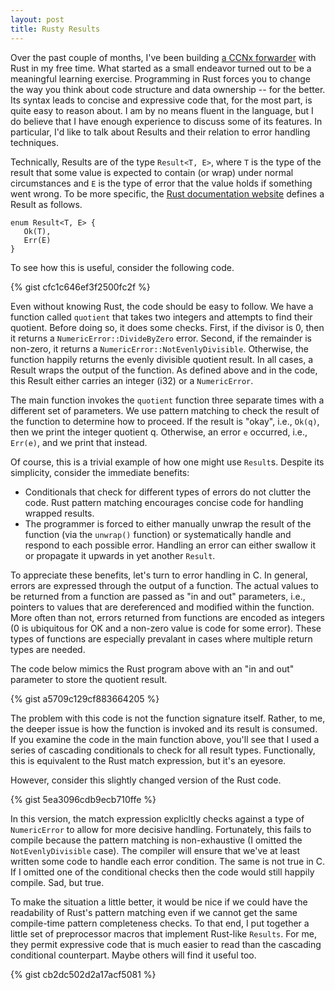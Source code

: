 ```yaml
---
layout: post
title: Rusty Results
---
```


Over the past couple of months, I've been building [a CCNx forwarder](https://github.com/chris-wood/iris) 
with Rust in my free time. What started as a small endeavor turned out to be 
a meaningful learning exercise. Programming in Rust forces you to change the way you 
think about code structure and data ownership -- for the better. Its syntax
leads to concise and expressive code that, for the most part, is quite easy to 
reason about. I am by no means fluent in the language, but I do believe that I 
have enough experience to discuss some of its features. In particular, I'd like
to talk about Results and their relation to error handling techniques. 

Technically, Results are of the type ```Result<T, E>```, where ```T``` is the type
of the result that some value is expected to contain (or wrap) under normal circumstances 
and ```E``` is the type of error that the value holds if something went wrong. To be more 
specific, the [Rust documentation website](https://doc.rust-lang.org/std/result/) defines a Result
as follows.

```
enum Result<T, E> {
   Ok(T),
   Err(E)
}
```

To see how this is useful, consider the following code. 

{% gist cfc1c646ef3f2500fc2f %}

Even without knowing Rust, the code should be easy to follow. We have
a function called ```quotient``` that takes two integers and attempts
to find their quotient. Before doing so, it does some checks. First, if 
the divisor is 0, then it returns a ```NumericError::DivideByZero``` error.
Second, if the remainder is non-zero, it returns a ```NumericError::NotEvenlyDivisible```. 
Otherwise, the function happily returns the evenly divisible quotient result. 
In all cases, a Result wraps the output of the function. As defined above
and in the code, this Result either carries an integer (i32) or a ```NumericError```.

The main function invokes the ```quotient``` function three separate times 
with a different set of parameters. We use pattern matching to check the result
of the function to determine how to proceed. If the result is "okay", i.e., ```Ok(q)```, then 
we print the integer quotient q. Otherwise, an error ```e``` occurred, i.e., ```Err(e)```,
and we print that instead.

Of course, this is a trivial example of how one might use ```Result```s. Despite
its simplicity, consider the immediate benefits:

- Conditionals that check for different types of errors do not clutter the code.
Rust pattern matching encourages concise code for handling wrapped results. 
- The programmer is forced to either manually unwrap the result of the function
(via the ```unwrap()``` function) or systematically handle and respond to each possible
error. Handling an error can either swallow it or propagate it upwards in 
yet another ```Result```.

To appreciate these benefits, let's turn to error handling in C. In general, 
errors are expressed through the output of a function. The actual values to be 
returned from a function are passed as "in and out" parameters, i.e., pointers
to values that are dereferenced and modified within the function. More often
than not, errors returned from functions are encoded as integers (0 is ubiquitous for OK and a non-zero
value is code for some error). These types of functions are especially prevalant in 
cases where multiple return types are needed. 

The code below mimics the Rust program above with an "in and out" parameter to store the quotient result.

{% gist a5709c129cf883664205 %}

The problem with this code is not the function signature itself. Rather, to me,
the deeper issue is how the function is invoked and its result is consumed. If you examine
the code in the main function above, you'll see that I used a series of cascading 
conditionals to check for all result types. Functionally, this is equivalent to the Rust
match expression, but it's an eyesore.

However, consider this slightly changed version of the Rust code.

{% gist 5ea3096cdb9ecb710ffe %}

In this version, the match expression explicltly checks against a type of ```NumericError```
to allow for more decisive handling. Fortunately, this fails to compile because the 
pattern matching is non-exhaustive (I omitted the ```NotEvenlyDivisible``` case). 
The compiler will ensure that we've at least written some code to handle each error
condition. The same is not true in C. If I omitted one of the conditional checks then 
the code would still happily compile. Sad, but true.

To make the situation a little better, it would be nice if we could have the readability
of Rust's pattern matching even if we cannot get the same compile-time pattern completeness checks.
To that end, I put together a little set of preprocessor macros that implement
Rust-like ```Results```. For me, they permit expressive code that is much easier to read than
the cascading conditional counterpart. Maybe others will find it useful too. 

{% gist cb2dc502d2a17acf5081 %}




